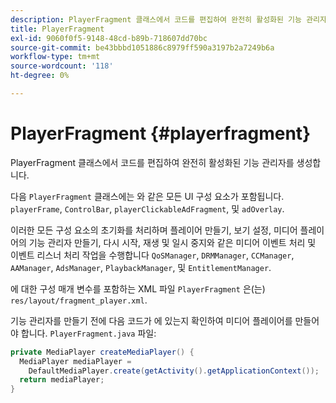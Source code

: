 ```yaml
---
description: PlayerFragment 클래스에서 코드를 편집하여 완전히 활성화된 기능 관리자를 생성합니다.
title: PlayerFragment
exl-id: 9060f0f5-9148-48cd-b89b-718607dd70bc
source-git-commit: be43bbbd1051886c8979ff590a3197b2a7249b6a
workflow-type: tm+mt
source-wordcount: '118'
ht-degree: 0%

---
```


# PlayerFragment {#playerfragment}

PlayerFragment 클래스에서 코드를 편집하여 완전히 활성화된 기능 관리자를 생성합니다.

다음 `PlayerFragment` 클래스에는 와 같은 모든 UI 구성 요소가 포함됩니다. `playerFrame`, `ControlBar`, `playerClickableAdFragment`, 및 `adOverlay`.

이러한 모든 구성 요소의 초기화를 처리하며 플레이어 만들기, 보기 설정, 미디어 플레이어의 기능 관리자 만들기, 다시 시작, 재생 및 일시 중지와 같은 미디어 이벤트 처리 및 이벤트 리스너 처리 작업을 수행합니다 `QoSManager`, `DRMManager`, `CCManager`, `AAManager`, `AdsManager`, `PlaybackManager`, 및 `EntitlementManager`.

에 대한 구성 매개 변수를 포함하는 XML 파일 `PlayerFragment` 은(는) `res/layout/fragment_player.xml`.

기능 관리자를 만들기 전에 다음 코드가 에 있는지 확인하여 미디어 플레이어를 만들어야 합니다. `PlayerFragment.java` 파일:

```java
private MediaPlayer createMediaPlayer() { 
  MediaPlayer mediaPlayer =  
    DefaultMediaPlayer.create(getActivity().getApplicationContext()); 
  return mediaPlayer; 
}
```
